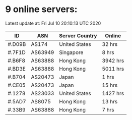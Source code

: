 # 9 online servers:

Latest update at: Fri Jul 10 20:10:13 UTC 2020

| ID | ASN | Server Country | Online |
| -- | --- | -------------- | ------ |
| #.D09B | AS174 | United States | 32 hrs |
| #.7F1D | AS63949 | Singapore | 8 hrs |
| #.B6F8 | AS63888 | Hong Kong | 3942 hrs |
| #.BD3E | AS63888 | Hong Kong | 5011 hrs |
| #.B704 | AS20473 | Japan | 1 hrs |
| #.CE05 | AS20473 | Japan | 15 hrs |
| #.1278 | AS23033 | United States | 1427 hrs |
| #.5AD7 | AS8075 | Hong Kong | 13 hrs |
| #.33B9 | AS63888 | Hong Kong | 7 hrs |

